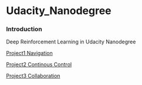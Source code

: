 # Udacity_Nanodegree

### Introduction

Deep Reinforcement Learning in Udacity Nanodegree

[Project1 Navigation](https://github.com/AnHongIl/Udacity_Nanodegree/tree/master/p1_navigation)

[Project2 Continous Control](https://github.com/AnHongIl/Udacity_Nanodegree/tree/master/p2_continous_control)

[Project3 Collaboration]()
